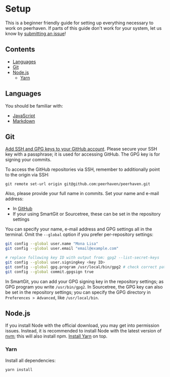# Setup

This is a beginner friendly guide for setting up everything necessary to work on peerhaven.
If parts of this guide don't work for your system, let us know by [submitting an issue](CONTRIBUTING.md#submitting-issues)!

## Contents

- [Languages](#languages)
- [Git](#git)
- [Node.js](#nodejs)
  - [Yarn](#yarn)

## Languages

You should be familiar with:

- [JavaScript](http://javascript.info/)
- [Markdown](https://blog.ghost.org/markdown/)

## Git

[Add SSH and GPG keys to your GitHub account](https://github.com/settings/keys).
Please secure your SSH key with a passphrase; it is used for accessing GitHub.
The GPG key is for signing your commits.

To access the GitHub repositories via SSH, remember to additionally point to the origin via SSH:

`git remote set-url origin git@github.com:peerhaven/peerhaven.git`

Also, please provide your full name in commits.
Set your name and e-mail address:

- In [GitHub](https://github.com/settings/profile)
- If your using SmartGit or Sourcetree, these can be set in the repository settings

You can specify your name, e-mail address and GPG settings all in the terminal.
Omit the `--global` option if you prefer per-repository settings:

```bash
git config --global user.name "Mona Lisa"
git config --global user.email "email@example.com"

# replace following key ID with output from: gpg2 --list-secret-keys
git config --global user.signingkey <key ID>
git config --global gpg.program /usr/local/bin/gpg2 # check correct path
git config --global commit.gpgsign true
```

In SmartGit, you can add your GPG signing key in the repository settings; as GPG program you write `/usr/bin/gpg2`.
In Sourcetree, the GPG key can also be set in the repository settings; you can specify the GPG directory in `Preferences > Advanced`, like `/usr/local/bin`.

## Node.js

If you install Node with the official download, you may get into permission issues.
Instead, it is recommended to install Node with the latest version of [nvm](https://github.com/creationix/nvm#installation); this will also install npm.
[Install Yarn](https://yarnpkg.com/en/docs/install) on top.

### Yarn

Install all dependencies:

```bash
yarn install
```
